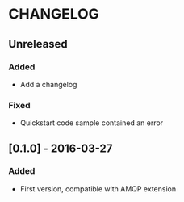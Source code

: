 # CHANGELOG

## Unreleased
### Added
  - Add a changelog

### Fixed
  - Quickstart code sample contained an error

## [0.1.0] - 2016-03-27
### Added
  - First version, compatible with AMQP extension
